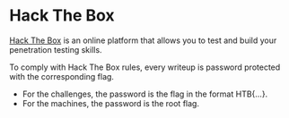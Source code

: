 # Hack The Box
[Hack The Box](https://www.hackthebox.eu) is an online platform that allows you to test and build your penetration testing skills.  

To comply with Hack The Box rules, every writeup is password protected with the corresponding flag.

  - For the challenges, the password is the flag in the format HTB{...}.  
  - For the machines, the password is the root flag.
